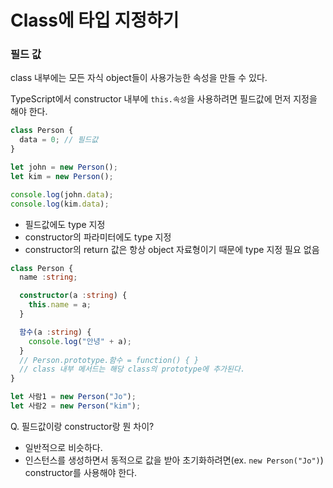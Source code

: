 # Class에 타입 지정하기

### 필드 값
class 내부에는 모든 자식 object들이 사용가능한 속성을 만들 수 있다.

TypeScript에서 constructor 내부에 `this.속성`을 사용하려면 필드값에 먼저 지정을 해야 한다.

```typescript
class Person {
  data = 0; // 필드값
}

let john = new Person();
let kim = new Person();

console.log(john.data);
console.log(kim.data); 
```

- 필드값에도 type 지정
- constructor의 파라미터에도 type 지정
- constructor의 return 값은 항상 object 자료형이기 때문에 type 지정 필요 없음

```typescript
class Person {
  name :string;

  constructor(a :string) {
    this.name = a;
  }

  함수(a :string) {
    console.log("안녕" + a);
  }
  // Person.prototype.함수 = function() { }
  // class 내부 메서드는 해당 class의 prototype에 추가된다.
}

let 사람1 = new Person("Jo");
let 사람2 = new Person("kim");
```

Q. 필드값이랑 constructor랑 뭔 차이?

- 일반적으로 비슷하다.
- 인스턴스를 생성하면서 동적으로 값을 받아 초기화하려면(ex. `new Person("Jo")`) constructor를 사용해야 한다.